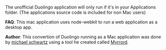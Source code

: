 The unofficial Duolingo application will only run if it's in your Applications folder. (The applications source code is included for non Mac users)

**FAQ**: 
This mac application uses node-webkit to run a web application as a desktop app.

**Author**: 
This convertion of Duolingo running as a Mac application was done by [michael schwartz](http://mikethedj4.github.io/) using a tool he created called [Myrrord](http://myrrord.sourceforge.net/).